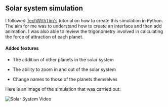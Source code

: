 ## Solar system simulation ##
I followed <a href="https://www.youtube.com/@TechWithTim
">TechWithTim's</a> tutorial on how to create this simulation in Python. The aim for me was to understand how to create an interface and then add animation. I was also able to review the trigonometry involved in calculating the force of attraction of each planet. 

#### Added features ####
- The addition of other planets in the solar system

- The ability to zoom in and out of the solar system

- Change names to those of the planets themselves


Here is an image of the simulation that was carried out: 

![Solar System Video](https://www.youtube.com/embed/FEvSHhFO7Uo)


